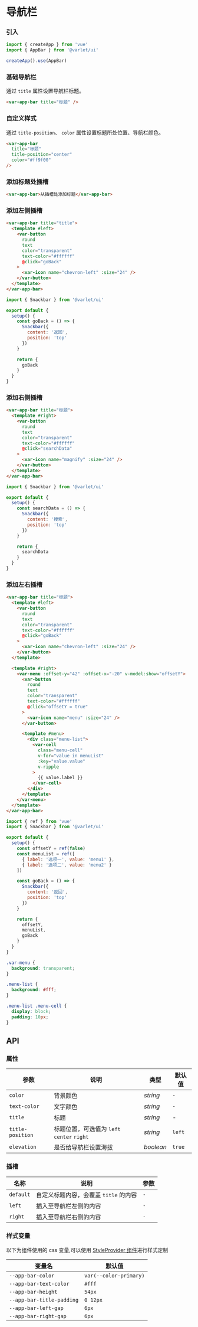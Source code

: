 # 导航栏

### 引入

```js
import { createApp } from 'vue'
import { AppBar } from '@varlet/ui'

createApp().use(AppBar)
```

### 基础导航栏

通过 `title` 属性设置导航栏标题。

```html
<var-app-bar title="标题" />
```

### 自定义样式

通过 `title-position`、 `color` 属性设置标题所处位置、导航栏颜色。

```html
<var-app-bar
  title="标题"
  title-position="center"
  color="#ff9f00"
/>
```

### 添加标题处插槽

```html
<var-app-bar>从插槽处添加标题</var-app-bar>
```

### 添加左侧插槽

```html
<var-app-bar title="title">
  <template #left>
    <var-button
      round
      text
      color="transparent"
      text-color="#ffffff"
      @click="goBack"
    >
      <var-icon name="chevron-left" :size="24" />
    </var-button>
  </template>
</var-app-bar>
```

```js
import { Snackbar } from '@varlet/ui'

export default {
  setup() {
    const goBack = () => {
      Snackbar({
        content: '返回',
        position: 'top'
      })
    }

    return {
      goBack
    }
  }
}
```

### 添加右侧插槽

```html
<var-app-bar title="标题">
  <template #right>
    <var-button
      round
      text
      color="transparent"
      text-color="#ffffff"
      @click="searchData"
    >
      <var-icon name="magnify" :size="24" />
    </var-button>
  </template>
</var-app-bar>
```

```js
import { Snackbar } from '@varlet/ui'

export default {
  setup() {
    const searchData = () => {
      Snackbar({
        content: '搜索',
        position: 'top'
      })
    }

    return {
      searchData
    }
  }
}
```

### 添加左右插槽

```html
<var-app-bar title="标题">
  <template #left>
    <var-button
      round
      text
      color="transparent"
      text-color="#ffffff"
      @click="goBack"
    >
      <var-icon name="chevron-left" :size="24" />
    </var-button>
  </template>

  <template #right>
    <var-menu :offset-y="42" :offset-x="-20" v-model:show="offsetY">
      <var-button
        round
        text
        color="transparent"
        text-color="#ffffff"
        @click="offsetY = true"
      >
        <var-icon name="menu" :size="24" />
      </var-button>

      <template #menu>
        <div class="menu-list">
          <var-cell
            class="menu-cell"
            v-for="value in menuList"
            :key="value.value"
            v-ripple
          >
            {{ value.label }}
          </var-cell>
        </div>
      </template>
    </var-menu>
  </template>
</var-app-bar>
```

```js
import { ref } from 'vue'
import { Snackbar } from '@varlet/ui'

export default {
  setup() {
    const offsetY = ref(false)
    const menuList = ref([
      { label: '选项一', value: 'menu1' },
      { label: '选项二', value: 'menu2' }
    ])

    const goBack = () => {
      Snackbar({
        content: '返回',
        position: 'top'
      })
    }

    return {
      offsetY,
      menuList,
      goBack
    }
  }
}
```

```css
.var-menu {
  background: transparent;
}

.menu-list {
  background: #fff;
}

.menu-list .menu-cell {
  display: block;
  padding: 10px;
}
```
## API

### 属性

|参数 | 说明 | 类型 | 默认值 |
| ---- | ---- | ---- | ---- |
| `color` | 背景颜色 | _string_ | `-` |
| `text-color` | 文字颜色 | _string_ | `-` |
| `title` | 标题 | _string_ | - |
| `title-position` | 标题位置，可选值为 `left` `center` `right` | _string_ | `left` |
| `elevation` | 是否给导航栏设置海拔 | _boolean_ | `true` |

### 插槽

| 名称 | 说明 | 参数 |
| ---- | ---- | ----|
| `default` | 自定义标题内容，会覆盖 `title` 的内容 | `-` |
| `left` | 插入至导航栏左侧的内容 | `-` |
| `right` | 插入至导航栏右侧的内容 | `-` |

### 样式变量
以下为组件使用的 css 变量,可以使用 [StyleProvider 组件](#/zh-CN/style-provider)进行样式定制

| 变量名 | 默认值 |
| --- | --- |
| `--app-bar-color` | `var(--color-primary)` |
| `--app-bar-text-color` | `#fff` |
| `--app-bar-height` | `54px` |
| `--app-bar-title-padding` | `0 12px` |
| `--app-bar-left-gap` | `6px` |
| `--app-bar-right-gap` | `6px` |
